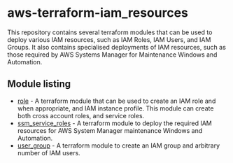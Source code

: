 # aws-terraform-iam_resources

This repository contains several terraform modules that can be used to deploy various IAM resources, such as IAM Roles, IAM Users, and IAM Groups.  It also contains specialised deployments of IAM resources, such as those required by AWS Systems Manager for Maintenance Windows and Automation.

## Module listing
- [role](./modules/role/) - A terraform module that can be used to create an IAM role and when appropriate, and IAM instance profile.  This module can create both cross account roles, and service roles.
- [ssm_service_roles](./modules/ssm_service_roles) - A terraform module to deploy the required IAM resources for AWS System Manager maintenance Windows and Automation.
- [user_group](./modules/user_group) - A terraform module to create an IAM group and arbitrary number of IAM users.

